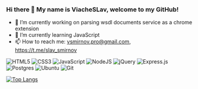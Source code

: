 ### Hi there 👋 My name is ViacheSLav, welcome to my GitHub!

<!--
**smirnov-vv/smirnov-vv** is a ✨ _special_ ✨ repository because its `README.md` (this file) appears on your GitHub profile.

Here are some ideas to get you started:
-->
- 🔭 I’m currently working on parsing wsdl documents service as a chrome extension
- 🌱 I’m currently learning JavaScript
- 📫 How to reach me: vsmirnov.pro@gmail.com, https://t.me/slav_smirnov
<!--
- 😄 Pronouns: ...
- ⚡ Fun fact: ...
https://github.com/Ileriayo/markdown-badges
-->
![HTML5](https://img.shields.io/badge/html5-%23E34F26.svg?style=for-the-badge&logo=html5&logoColor=white)
![CSS3](https://img.shields.io/badge/css3-%231572B6.svg?style=for-the-badge&logo=css3&logoColor=white)
![JavaScript](https://img.shields.io/badge/javascript-%23323330.svg?style=for-the-badge&logo=javascript&logoColor=%23F7DF1E)
![NodeJS](https://img.shields.io/badge/node.js-6DA55F?style=for-the-badge&logo=node.js&logoColor=white)
![jQuery](https://img.shields.io/badge/jquery-%230769AD.svg?style=for-the-badge&logo=jquery&logoColor=white)
![Express.js](https://img.shields.io/badge/express.js-%23404d59.svg?style=for-the-badge&logo=express&logoColor=%2361DAFB)
![Postgres](https://img.shields.io/badge/postgres-%23316192.svg?style=for-the-badge&logo=postgresql&logoColor=white)
![Ubuntu](https://img.shields.io/badge/Ubuntu-E95420?style=for-the-badge&logo=ubuntu&logoColor=white)
![Git](https://img.shields.io/badge/git-%23F05033.svg?style=for-the-badge&logo=git&logoColor=white)
  
[![Top Langs](https://github-readme-stats.vercel.app/api/top-langs/?username=smirnov-vv&layout=compact)](https://github.com/anuraghazra/github-readme-stats)
